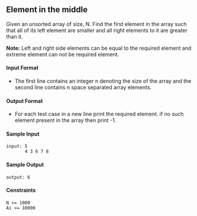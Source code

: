 ## **Element in the middle**

Given an unsorted array of size, N. Find the first element in the array such that all of its left element are smaller and all right elements to it are greater than it.

**Note:** Left and right side elements can be equal to the required element and extreme element can not be required element.

#### **Input Format**

- The first line contains an integer n denoting the size of the array and the second line contains n space separated array elements.

#### **Output Format**

- For each test case in a new line print the required element. if no such element present in the array then print -1.

#### **Sample Input**
    input: 5
           4 3 6 7 8 

#### **Sample Output**
    output: 6

#### **Constraints**
    N <= 1000
    Ai <= 10000